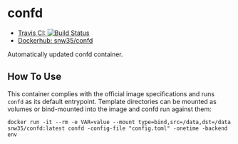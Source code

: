 # confd

* [Travis CI: ![Build Status](https://travis-ci.org/snw35/confd.svg?branch=master)](https://travis-ci.org/snw35/confd)
* [Dockerhub: snw35/confd](https://hub.docker.com/r/snw35/confd)

Automatically updated confd container.

## How To Use

This container complies with the official image specifications and runs `confd` as its default entrypoint. Template directories can be mounted as volumes or bind-mounted into the image and confd run against them:

```
docker run -it --rm -e VAR=value --mount type=bind,src=/data,dst=/data snw35/confd:latest confd -config-file "config.toml" -onetime -backend env
```
